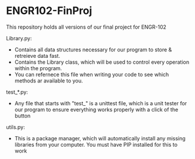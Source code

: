 # ENGR102-FinProj
This repository holds all versions of our final project for ENGR-102

Library.py:
  - Contains all data structures necessary for our program to store & retreieve data fast. 
  - Contains the Library class, which will be used to control every operation within the program.
  - You can refernece this file when writing your code to see which methods ar available to you.

test_*.py:
  - Any file that starts with "test_" is a unittest file, which is a unit tester for our program to ensure everything works properly with a click of the button

utils.py:
  - This is a package manager, which will automatically install any missing libraries from your computer. You must have PIP installed for this to work
